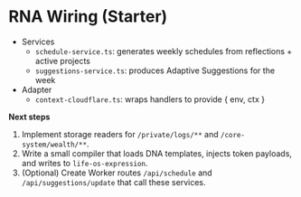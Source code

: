 
# RNA Wiring (Starter)

- Services
  - `schedule-service.ts`: generates weekly schedules from reflections + active projects
  - `suggestions-service.ts`: produces Adaptive Suggestions for the week
- Adapter
  - `context-cloudflare.ts`: wraps handlers to provide { env, ctx }

**Next steps**
1. Implement storage readers for `/private/logs/**` and `/core-system/wealth/**`.
2. Write a small compiler that loads DNA templates, injects token payloads, and writes to `life-os-expression`.
3. (Optional) Create Worker routes `/api/schedule` and `/api/suggestions/update` that call these services.
